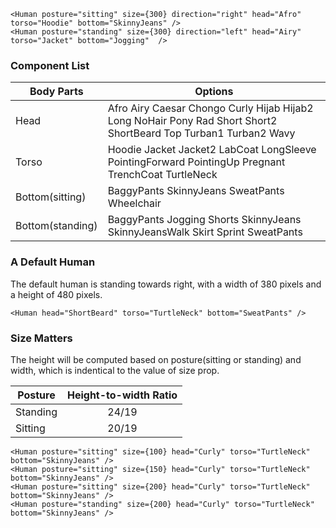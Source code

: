 ```
<Human posture="sitting" size={300} direction="right" head="Afro" torso="Hoodie" bottom="SkinnyJeans" />
<Human posture="standing" size={300} direction="left" head="Airy" torso="Jacket" bottom="Jogging"  />
```
### Component List

|Body Parts|Options|
|----------|------------------------------------------------------------------------------------------------------------------|
|Head| Afro Airy Caesar Chongo Curly Hijab Hijab2 Long NoHair Pony Rad Short Short2 ShortBeard Top Turban1 Turban2 Wavy|
|Torso| Hoodie Jacket Jacket2 LabCoat LongSleeve PointingForward PointingUp Pregnant TrenchCoat TurtleNeck               |
|Bottom(sitting)| BaggyPants SkinnyJeans SweatPants Wheelchair                                                                     |
|Bottom(standing)| BaggyPants Jogging Shorts SkinnyJeans SkinnyJeansWalk Skirt Sprint SweatPants                                    |

### A Default Human 
The default human is standing towards right, with a width of 380 pixels and a height of 480 pixels. 
```
<Human head="ShortBeard" torso="TurtleNeck" bottom="SweatPants" />
```
### Size Matters
The height will be computed based on posture(sitting or standing) and width, which is indentical to the value of size prop.

|Posture|Height-to-width Ratio|
|--------|-----|
|Standing|<center>24/19</center>|
|Sitting |<center>20/19</center>|

```
<Human posture="sitting" size={100} head="Curly" torso="TurtleNeck" bottom="SkinnyJeans" />
<Human posture="sitting" size={150} head="Curly" torso="TurtleNeck" bottom="SkinnyJeans" />
<Human posture="sitting" size={200} head="Curly" torso="TurtleNeck" bottom="SkinnyJeans" />
<Human posture="standing" size={200} head="Curly" torso="TurtleNeck" bottom="SkinnyJeans" />
```
